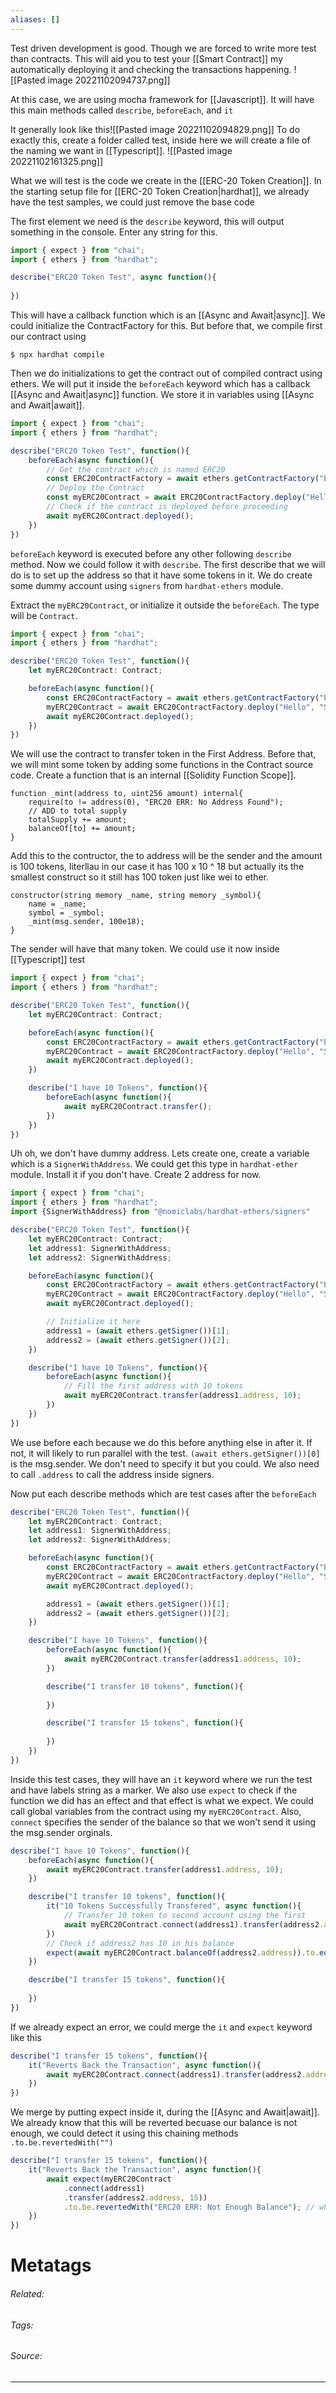 ```yaml
---
aliases: []
---
```

Test driven development is good. Though we are forced to write more test than contracts. This will aid you to test your [[Smart Contract]] my automatically deploying it and checking the transactions happening. 
![[Pasted image 20221102094737.png]]

At this case, we are using mocha framework for [[Javascript]]. It will have this main methods called `describe`, `beforeEach`, and `it`

It generally look like this![[Pasted image 20221102094829.png]]
To do exactly this, create a folder called test, inside here we will create a file of the naming we want in [[Typescript]]. 
![[Pasted image 20221102161325.png]]

What we will test is the code we create in the [[ERC-20 Token Creation]]. In the starting setup file for [[ERC-20 Token Creation|hardhat]], we already have the test samples, we could just remove the base code

The first element we need is the `describe` keyword, this will output something in the console. Enter any string for this. 
```ts
import { expect } from "chai";
import { ethers } from "hardhat";

describe("ERC20 Token Test", async function(){
	
})
```

This will have a callback function which is an [[Async and Await|async]]. We could initialize the ContractFactory for this. But before that, we compile first our contract using 
```shell
$ npx hardhat compile
```

Then we do initializations to get the contract out of compiled contract using ethers. We will put it inside the `beforeEach` keyword which has a callback [[Async and Await|async]] function. We store it in variables using [[Async and Await|await]]. 
```ts
import { expect } from "chai";
import { ethers } from "hardhat";

describe("ERC20 Token Test", function(){
	beforeEach(async function(){
		// Get the contract which is named ERC20
		const ERC20ContractFactory = await ethers.getContractFactory("ERC20");
		// Deploy the Contract
		const myERC20Contract = await ERC20ContractFactory.deploy("Hello", "Sym");
		// Check if the contract is deployed before proceeding
		await myERC20Contract.deployed();
	})
})
```

`beforeEach` keyword is executed before any other following `describe` method. Now we could follow it with `describe`. The first describe that we will do is to set up the address so that it have some tokens in it. We do create some dummy account using `signers` from `hardhat-ethers` module. 

Extract the `myERC20Contract`, or initialize it outside the `beforeEach`. The type will be `Contract`. 
```typescript
import { expect } from "chai";
import { ethers } from "hardhat";

describe("ERC20 Token Test", function(){
	let myERC20Contract: Contract;

	beforeEach(async function(){
		const ERC20ContractFactory = await ethers.getContractFactory("ERC20");
		myERC20Contract = await ERC20ContractFactory.deploy("Hello", "Sym");
		await myERC20Contract.deployed();
	})
})
```

We will use the contract to transfer token in the First Address. Before that, we will mint some token by adding some functions in the Contract source code. Create a function that is an internal [[Solidity Function Scope]]. 

```solidity
function _mint(address to, uint256 amount) internal{
	require(to != address(0), "ERC20 ERR: No Address Found");
	// ADD to total supply
	totalSupply += amount;
	balanceOf[to] += amount;
}
```

Add this to the contructor, the to address will be the sender and the amount is 100 tokens, literllau in our case it has 100 x 10 ^ 18 but actually its the smallest construct so it still has 100 token just like wei to ether. 
```solidity
constructor(string memory _name, string memory _symbol){
	name = _name;
	symbol = _symbol;
	_mint(msg.sender, 100e18);
}
```

The sender will have that many token. We could use it now inside [[Typescript]] test
```ts
import { expect } from "chai";
import { ethers } from "hardhat";

describe("ERC20 Token Test", function(){
	let myERC20Contract: Contract;

	beforeEach(async function(){
		const ERC20ContractFactory = await ethers.getContractFactory("ERC20");
		myERC20Contract = await ERC20ContractFactory.deploy("Hello", "Sym");
		await myERC20Contract.deployed();
	})

	describe("I have 10 Tokens", function(){
		beforeEach(async function(){
			await myERC20Contract.transfer();
		})
	})
})
```

Uh oh, we don't have dummy address. Lets create one, create a variable which is a `SignerWithAddress`. We could get this type in `hardhat-ether` module. Install it if you don't have. Create 2 address for now. 
```ts
import { expect } from "chai";
import { ethers } from "hardhat";
import {SignerWithAddress} from "@nomiclabs/hardhat-ethers/signers"

describe("ERC20 Token Test", function(){
	let myERC20Contract: Contract;
	let address1: SignerWithAddress;
	let address2: SignerWithAddress;

	beforeEach(async function(){
		const ERC20ContractFactory = await ethers.getContractFactory("ERC20");
		myERC20Contract = await ERC20ContractFactory.deploy("Hello", "Sym");
		await myERC20Contract.deployed();

		// Initialize it here
		address1 = (await ethers.getSigner())[1];
		address2 = (await ethers.getSigner())[2];
	})

	describe("I have 10 Tokens", function(){
		beforeEach(async function(){
			// Fill the first address with 10 tokens
			await myERC20Contract.transfer(address1.address, 10);
		})
	})
})
```

We use before each because we do this before anything else in after it. If not, it will likely to run parallel with the test. `(await ethers.getSigner())[0]` is the msg.sender. We don't need to specify it but you could. We also need to call `.address` to call the address inside signers.

Now put each describe methods which are test cases after the `beforeEach`
```ts
describe("ERC20 Token Test", function(){
	let myERC20Contract: Contract;
	let address1: SignerWithAddress;
	let address2: SignerWithAddress;

	beforeEach(async function(){
		const ERC20ContractFactory = await ethers.getContractFactory("ERC20");
		myERC20Contract = await ERC20ContractFactory.deploy("Hello", "Sym");
		await myERC20Contract.deployed();

		address1 = (await ethers.getSigner())[1];
		address2 = (await ethers.getSigner())[2];
	})

	describe("I have 10 Tokens", function(){
		beforeEach(async function(){
			await myERC20Contract.transfer(address1.address, 10);
		})

		describe("I transfer 10 tokens", function(){
		
		})

		describe("I transfer 15 tokens", function(){
		
		})
	})
})
```

Inside this test cases, they will have an `it` keyword where we run the test and have labels string as a marker. We also use `expect` to check if the function we did has an effect and that effect is what we expect. We could call global variables from the contract using my `myERC20Contract`. Also, `connect` specifies the sender of the balance so that we won't send it using the msg.sender orginals. 
```ts
describe("I have 10 Tokens", function(){
	beforeEach(async function(){
		await myERC20Contract.transfer(address1.address, 10);
	})

	describe("I transfer 10 tokens", function(){
		it("10 Tokens Successfully Transfered", async function(){
			// Transfer 10 token to second account using the first
			await myERC20Contract.connect(address1).transfer(address2.address, 10);
		})
		// Check if address2 has 10 in his balance
		expect(await myERC20Contract.balanceOf(address2.address)).to.equals(10);
	})

	describe("I transfer 15 tokens", function(){
	
	})
})
```

If we already expect an error, we could merge the `it` and `expect` keyword like this
```ts
describe("I transfer 15 tokens", function(){
	it("Reverts Back the Transaction", async function(){
		await myERC20Contract.connect(address1).transfer(address2.address, 15);
	})
})
```

We merge by putting expect inside it, during the [[Async and Await|await]]. We already know that this will be reverted becuase our balance is not enough, we could detect it using this chaining methods `.to.be.revertedWith("")`
```ts
describe("I transfer 15 tokens", function(){
	it("Reverts Back the Transaction", async function(){
		await expect(myERC20Contract
			.connect(address1)
			.transfer(address2.address, 15))
			.to.be.revertedWith("ERC20 ERR: Not Enough Balance"); // what error we expect that causes the reversion. 
	})
})
```



# Metatags
###### Related: 
###### Tags: 
###### Source: 

---